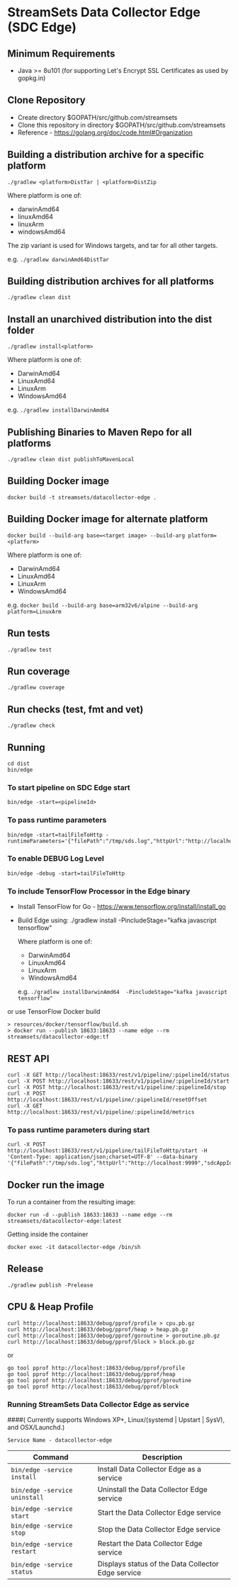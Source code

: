 # StreamSets Data Collector Edge (SDC Edge)

## Minimum Requirements

* Java >= 8u101 (for supporting Let's Encrypt SSL Certificates as used by gopkg.in)

## Clone Repository

* Create directory $GOPATH/src/github.com/streamsets
* Clone this repository in directory $GOPATH/src/github.com/streamsets
* Reference - https://golang.org/doc/code.html#Organization

## Building a distribution archive for a specific platform

    ./gradlew <platform>DistTar | <platform>DistZip

Where platform is one of:

* darwinAmd64
* linuxAmd64
* linuxArm
* windowsAmd64

The zip variant is used for Windows targets, and tar for all other targets.

e.g. `./gradlew darwinAmd64DistTar`

## Building distribution archives for all platforms

    ./gradlew clean dist

## Install an unarchived distribution into the dist folder

    ./gradlew install<platform>

Where platform is one of:

* DarwinAmd64
* LinuxAmd64
* LinuxArm
* WindowsAmd64

e.g. `./gradlew installDarwinAmd64`

## Publishing Binaries to Maven Repo for all platforms

    ./gradlew clean dist publishToMavenLocal

## Building Docker image

    docker build -t streamsets/datacollector-edge .

## Building Docker image for alternate platform

    docker build --build-arg base=<target image> --build-arg platform=<platform>

Where platform is one of:

* DarwinAmd64
* LinuxAmd64
* LinuxArm
* WindowsAmd64

e.g.
`docker build --build-arg base=arm32v6/alpine --build-arg platform=LinuxArm`

## Run tests

    ./gradlew test

## Run coverage

    ./gradlew coverage

## Run checks (test, fmt and vet)

    ./gradlew check

## Running

    cd dist
    bin/edge

### To start pipeline on SDC Edge start

    bin/edge -start=<pipelineId>

### To pass runtime parameters

    bin/edge -start=tailFileToHttp -runtimeParameters='{"filePath":"/tmp/sds.log","httpUrl":"http://localhost:9999","sdcAppId":"sde"}'

### To enable DEBUG Log Level

    bin/edge -debug -start=tailFileToHttp


### To include TensorFlow Processor in the Edge binary

* Install TensorFlow for Go - https://www.tensorflow.org/install/install_go
* Build Edge using:
    ./gradlew install<platform> -PincludeStage="kafka javascript tensorflow"

    Where platform is one of:

    * DarwinAmd64
    * LinuxAmd64
    * LinuxArm
    * WindowsAmd64

    e.g. `./gradlew installDarwinAmd64  -PincludeStage="kafka javascript tensorflow" `

or use TensorFlow Docker build

    > resources/docker/tensorflow/build.sh
    > docker run --publish 18633:18633 --name edge --rm streamsets/datacollector-edge:tf


## REST API

    curl -X GET http://localhost:18633/rest/v1/pipeline/:pipelineId/status
    curl -X POST http://localhost:18633/rest/v1/pipeline/:pipelineId/start
    curl -X POST http://localhost:18633/rest/v1/pipeline/:pipelineId/stop
    curl -X POST http://localhost:18633/rest/v1/pipeline/:pipelineId/resetOffset
    curl -X GET http://localhost:18633/rest/v1/pipeline/:pipelineId/metrics

### To pass runtime parameters during start

    curl -X POST http://localhost:18633/rest/v1/pipeline/tailFileToHttp/start -H 'Content-Type: application/json;charset=UTF-8' --data-binary '{"filePath":"/tmp/sds.log","httpUrl":"http://localhost:9999","sdcAppId":"sde"}'

## Docker run the image

To run a container from the resulting image:

    docker run -d --publish 18633:18633 --name edge --rm streamsets/datacollector-edge:latest

Getting inside the container

    docker exec -it datacollector-edge /bin/sh

## Release

    ./gradlew publish -Prelease


## CPU & Heap Profile

    curl http://localhost:18633/debug/pprof/profile > cpu.pb.gz
    curl http://localhost:18633/debug/pprof/heap > heap.pb.gz
    curl http://localhost:18633/debug/pprof/goroutine > goroutine.pb.gz
    curl http://localhost:18633/debug/pprof/block > block.pb.gz

or

    go tool pprof http://localhost:18633/debug/pprof/profile
    go tool pprof http://localhost:18633/debug/pprof/heap
    go tool pprof http://localhost:18633/debug/pprof/goroutine
    go tool pprof http://localhost:18633/debug/pprof/block
    

### Running StreamSets Data Collector Edge as service
####( Currently supports Windows XP+, Linux/(systemd | Upstart | SysV), and OSX/Launchd.)

    Service Name - datacollector-edge

| Command                                | Description                                        |
|----------------------------------------|----------------------------------------------------|
| `bin/edge -service install`            | Install Data Collector Edge as a service           |
| `bin/edge -service uninstall`          | Uninstall the Data Collector Edge service          |
| `bin/edge -service start`              | Start the Data Collector Edge service              |
| `bin/edge -service stop`               | Stop the Data Collector Edge service               |
| `bin/edge -service restart`            | Restart the Data Collector Edge service            |
| `bin/edge -service status`             | Displays status of the Data Collector Edge service |
